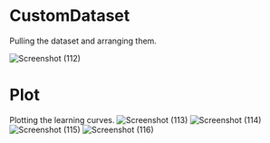 # CustomDataset
Pulling the dataset and arranging them.

![Screenshot (112)](https://github.com/Ibrokhim7755/Classification_projects/assets/89033710/54b53e84-522f-4b40-9d5b-09e00ab1b514)
# Plot
Plotting the learning curves.
![Screenshot (113)](https://github.com/Ibrokhim7755/Classification_projects/assets/89033710/c5e172ea-db44-4f60-871e-7fc49046388a)
![Screenshot (114)](https://github.com/Ibrokhim7755/Classification_projects/assets/89033710/28e3ed6a-c5e3-4630-a256-3f9d7900b6ad)
![Screenshot (115)](https://github.com/Ibrokhim7755/Classification_projects/assets/89033710/6d1d5ee3-9941-433e-89d6-df99eae9d94d)
![Screenshot (116)](https://github.com/Ibrokhim7755/Classification_projects/assets/89033710/7c7c5e29-3b80-44b5-9c25-cdcfb84f5c97)
